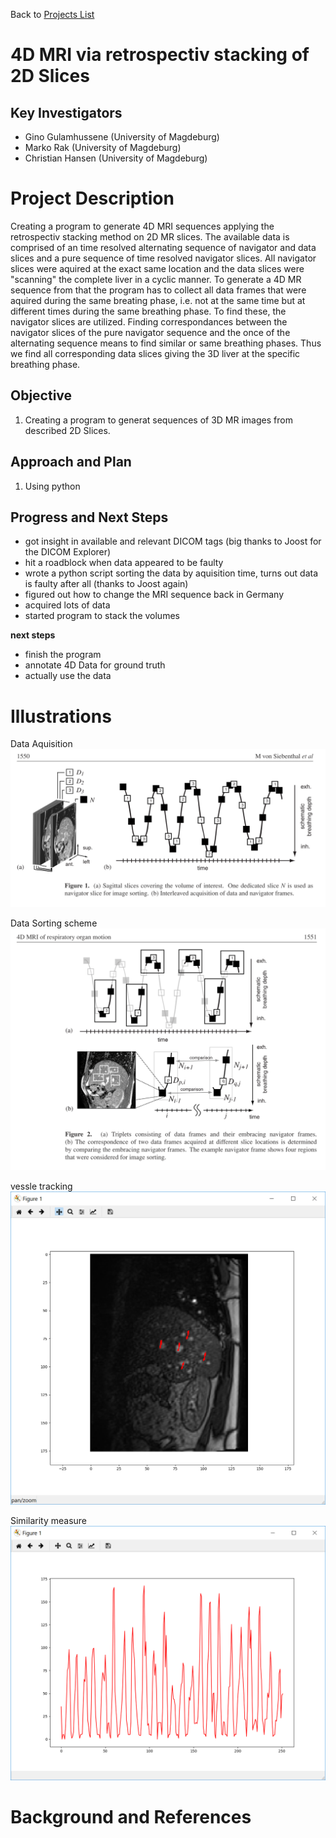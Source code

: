 
Back to [Projects List](../../README.md#ProjectsList)

# 4D MRI via retrospectiv stacking of 2D Slices

## Key Investigators

- Gino Gulamhussene (University of Magdeburg)
- Marko Rak (University of Magdeburg)
- Christian Hansen (University of Magdeburg)

# Project Description
Creating a program to generate 4D MRI sequences applying the retrospectiv stacking method on 2D MR slices. 
The available data is comprised of an time resolved alternating sequence of navigator and data slices and a pure sequence of time resolved navigator slices. 
All navigator slices were aquired at the exact same location and the data slices were "scanning" the complete liver in a cyclic manner. 
To generate a 4D MR sequence from that the program has to collect all data frames that were aquired during the same breating phase, i.e. not at the same time but at different times during the same breathing phase. 
To find these, the navigator slices are utilized. Finding correspondances between the navigator slices of the pure navigator sequence and the once of the alternating sequence means to find similar or same breathing phases. 
Thus we find all corresponding data slices giving the 3D liver at the specific breathing phase.

## Objective

1. Creating a program to generat sequences of 3D MR images from described 2D Slices.

## Approach and Plan

1. Using python


## Progress and Next Steps

<!--Describe progress and next steps in a few bullet points as you are making progress.-->
- got insight in available and relevant DICOM tags (big thanks to Joost for the DICOM Explorer) 
- hit a roadblock when data appeared to be faulty
- wrote a python script sorting the data by aquisition time, turns out data is faulty after all (thanks to Joost again)
- figured out how to change the MRI sequence back in Germany
- acquired lots of data
- started program to stack the volumes 

**next steps**
- finish the program
- annotate 4D Data for ground truth
- actually use the data 

# Illustrations

<!--Add pictures and links to videos that demonstrate what has been accomplished.-->
Data Aquisition
![Data aquisition](dataAquisition.png)

Data Sorting scheme
![Data Sorting](dataSorting.png) 

vessle tracking
![vessle tracking](vessleTracking.png)

Similarity measure
![similarity](similarity.png)


# Background and References

<!--Use this space for information that may help people better understand your project, like links to papers, source code, or data.-->
